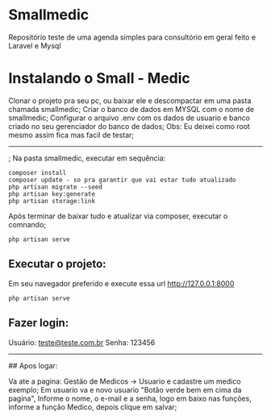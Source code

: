 # Smallmedic
Repositório teste de uma agenda simples para consultório em geral feito e Laravel e Mysql

# Instalando o Small - Medic 
Clonar o projeto pra seu pc, ou baixar ele e descompactar em uma pasta chamada smallmedic;
Criar o banco de dados em MYSQL com o nome de smallmedic;
Configurar o arquivo .env com os dados de usuario e banco criado no seu gerenciador do banco de dados;
Obs: Eu deixei como root mesmo assim fica mas facil de testar;
<hr>;
Na pasta smallmedic, executar em sequência: 

``` 
composer install
composer update - so pra garantir que vai estar tudo atualizado
php artisan migrate --seed 
php artisan key:generate
php artisan storage:link

```
Após terminar de baixar tudo e atualizar via composer, executar o comnando;
```
php artisan serve
```
## Executar o projeto:
Em seu navegador preferido e execute essa url http://127.0.0.1:8000

```
php artisan serve
```
## Fazer login: 
Usuário: teste@teste.com.br
Senha: 123456 

<hr>
## Apos logar:

Va ate a pagina: Gestão de Medicos -> Usuario e cadastre um medico exemplo;
Em usuario va e novo usuario "Botão verde bem em cima da pagina", Informe o nome, o e-mail e a senha, logo em baixo nas funções, informe a função Medico, depois clique em salvar;

